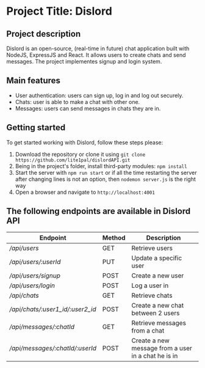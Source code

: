 # Project Title: Dislord
## Project description
Dislord is an open-source, (real-time in future) chat application built with NodeJS, ExpressJS and React. It allows users to create chats and send messages. The project implementes signup and login system.
## Main features
- User authentication: users can sign up, log in and log out securely.
- Chats: user is able to make a chat with other one.
- Messages: users can send messages in chats they are in.
## Getting started
To get started working with Dislord, follow these steps please:
1. Download the repository or clone it using `git clone https://github.com/lite1pal/dislordAPI.git`
2. Being in the project's folder, install third-party modules: `npm install`
3. Start the server with `npm run start` or if all the time restarting the server after changing lines is not an option, then `nodemon server.js` is the right way
4. Open a browser and navigate to `http://localhost:4001`

## The following endpoints are available in Dislord API
| Endpoint               | Method | Description                       |
| --------               | ------ |    -------                        |
| */api/users*           | GET    | Retrieve users  |
| */api/users/:userId*    | PUT    | Update a specific user            |
| */api/users/signup*      | POST  | Create a new user |
| */api/users/login*       | POST  | Log a user in     |
| */api/chats*    | GET   | Retrieve chats    |
| */api/chats/:user1_id/:user2_id* | POST  | Create a new chat between 2 users |
| */api/messages/:chatId* | GET | Retrieve messages from a chat |
| */api/messages/:chatId/:userId* | POST | Create a new message from a user in a chat he is in |
